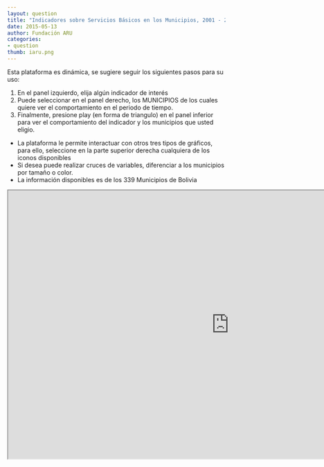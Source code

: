 ```yaml
---
layout: question
title: "Indicadores sobre Servicios Básicos en los Municipios, 2001 - 2012"
date: 2015-05-13
author: Fundación ARU
categories:
- question
thumb: iaru.png
---
```

Esta plataforma es dinámica, se sugiere seguir los siguientes pasos para su uso:
	
1. En el panel izquierdo, elija algún indicador de interés
2. Puede seleccionar en el panel derecho, los MUNICIPIOS de los cuales quiere ver el comportamiento en el periodo de tiempo.
3. Finalmente, presione play (en forma de triangulo) en el panel inferior para ver el comportamiento del indicador y los municipios que usted eligio.

* La plataforma le permite interactuar con otros tres tipos de gráficos, para ello, seleccione en la parte superior derecha cualquiera de los iconos disponibles
* Si desea puede realizar cruces de variables, diferenciar a los municipios por tamaño o color.
* La información disponibles es de los 339 Municipios de Bolivia

<iframe src="http://opendatabolivia.github.io/serm_nacional.html" width="1020" height="620" align="center"> 
